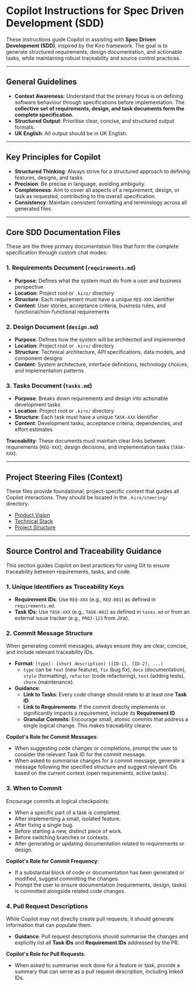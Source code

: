 # Copilot Instructions for Spec Driven Development (SDD)

These instructions guide Copilot in assisting with **Spec Driven Development (SDD)**, inspired by the Kiro framework. The goal is to generate structured requirements, design documentation, and actionable tasks, while maintaining robust traceability and source control practices.

---

## General Guidelines

* **Context Awareness**: Understand that the primary focus is on defining software behaviour through specifications before implementation. The **collective set of requirements, design, and task documents form the complete specification**.
* **Structured Output**: Prioritise clear, concise, and structured output formats.
* **UK English**: All output should be in UK English.

---

## Key Principles for Copilot

* **Structured Thinking**: Always strive for a structured approach to defining features, designs, and tasks.
* **Precision**: Be precise in language, avoiding ambiguity.
* **Completeness**: Aim to cover all aspects of a requirement, design, or task as requested, contributing to the overall specification.
* **Consistency**: Maintain consistent formatting and terminology across all generated files.

---

## Core SDD Documentation Files

These are the three primary documentation files that form the complete specification through custom chat modes:

### 1. Requirements Document (`requirements.md`)
* **Purpose**: Defines what the system must do from a user and business perspective
* **Location**: Project root or `.kiro/` directory
* **Structure**: Each requirement must have a unique `REQ-XXX` identifier
* **Content**: User stories, acceptance criteria, business rules, and functional/non-functional requirements

### 2. Design Document (`design.md`)
* **Purpose**: Defines how the system will be architected and implemented
* **Location**: Project root or `.kiro/` directory  
* **Structure**: Technical architecture, API specifications, data models, and component designs
* **Content**: System architecture, interface definitions, technology choices, and implementation patterns

### 3. Tasks Document (`tasks.md`)
* **Purpose**: Breaks down requirements and design into actionable development tasks
* **Location**: Project root or `.kiro/` directory
* **Structure**: Each task must have a unique `TASK-XXX` identifier
* **Content**: Development tasks, acceptance criteria, dependencies, and effort estimates

**Traceability**: These documents must maintain clear links between requirements (`REQ-XXX`), design decisions, and implementation tasks (`TASK-XXX`).

---

## Project Steering Files (Context)

These files provide foundational, project-specific context that guides all Copilot interactions. They should be located in the `.kiro/steering/` directory.

* [Product Vision](.kiro/steering/product.md)
* [Technical Stack](.kiro/steering/tech.md)
* [Project Structure](.kiro/steering/structure.md)

---

## Source Control and Traceability Guidance

This section guides Copilot on best practices for using Git to ensure traceability between requirements, tasks, and code.

### 1. Unique Identifiers as Traceability Keys

* **Requirement IDs**: Use `REQ-XXX` (e.g., `REQ-001`) as defined in `requirements.md`.
* **Task IDs**: Use `TASK-XXX` (e.g., `TASK-001`) as defined in `tasks.md` or from an external issue tracker (e.g., `PROJ-123` from Jira).

### 2. Commit Message Structure

When generating commit messages, always ensure they are clear, concise, and include relevant traceability IDs.

* **Format**: `[type]: [short description] ([ID-1], [ID-2], ...)`
    * `type` can be `feat` (new feature), `fix` (bug fix), `docs` (documentation), `style` (formatting), `refactor` (code refactoring), `test` (adding tests), `chore` (maintenance).
* **Guidance**:
    * **Link to Tasks**: Every code change should relate to at least one **Task ID**.
    * **Link to Requirements**: If the commit directly implements or significantly impacts a requirement, include its **Requirement ID**.
    * **Granular Commits**: Encourage small, atomic commits that address a single logical change. This makes traceability clearer.

**Copilot's Role for Commit Messages**:
* When suggesting code changes or completions, prompt the user to consider the relevant Task ID for the commit message.
* When asked to summarise changes for a commit message, generate a message following the specified structure and suggest relevant IDs based on the current context (open requirements, active tasks).

### 3. When to Commit

Encourage commits at logical checkpoints:

* When a specific part of a task is completed.
* After implementing a small, isolated feature.
* After fixing a single bug.
* Before starting a new, distinct piece of work.
* Before switching branches or contexts.
* After generating or updating documentation related to requirements or design.

**Copilot's Role for Commit Frequency**:
* If a substantial block of code or documentation has been generated or modified, suggest committing the changes.
* Prompt the user to ensure documentation (requirements, design, tasks) is committed alongside related code changes.

### 4. Pull Request Descriptions

While Copilot may not directly create pull requests, it should generate information that can populate them.

* **Guidance**: Pull request descriptions should summarise the changes and explicitly list all **Task IDs** and **Requirement IDs** addressed by the PR.

**Copilot's Role for Pull Requests**:
* When asked to summarise work done for a feature or task, provide a summary that can serve as a pull request description, including linked IDs.

